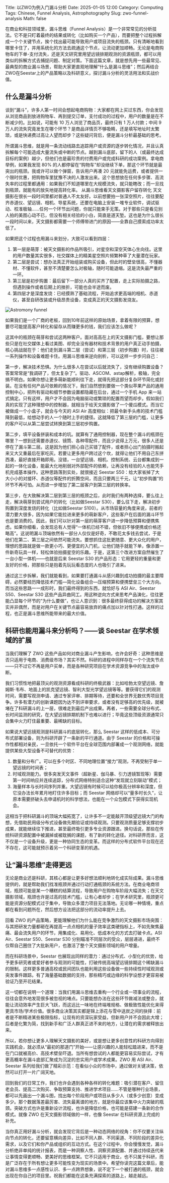 Title: 以ZWO为例入门漏斗分析
Date: 2025-01-05 12:00
Category: Computing
Tags: Chinese, Funnel Analysis, Astrophotography
Slug: zwo-funnel-analysis
Math: false

在商业和科技领域里，漏斗思维（Funnel Analysis）是一个非常常见的分析技法。它不是只盯着最终的结果或转化（比如购买一个产品），而要把整个过程拆解成一个个关键节点，挨个找出最可能导致用户或项目流失的瓶颈。只有清晰地看到哪里卡住了，并用系统化的方法去疏通这个节点，让流动更加顺畅。无论是电商购物车的下单-支付流失，还是天文研究里用望远镜排期观测的资源瓶颈，都可以用类似的拆解方式去捕捉问题、制定对策。下面这篇文章，就是想先用一些最常见、最典型的商业漏斗场景，帮助大家更直观地理解“什么是漏斗思维”；然后再结合ZWO在Seestar上的产品策略以及科研意义，探讨漏斗分析的灵活用法和实战价值。

## 什么是漏斗分析

谈到“漏斗”，许多人第一时间会想起电商购物：大家都在网上买过东西，你会发现从浏览商品到放进购物车、再到提交订单，支付成功的过程中，用户的数量是在不断减少的。比如说，可能有 10 万人浏览了商品页，最终只有 1 万人付款；中间 9 万人的流失究竟发生在哪个环节？是商品详情页不够吸睛，还是填写地址时太繁琐，或是快递费过高让人望而却步？这些疑问背后，便是漏斗分析最基础的思考。

所谓漏斗思维，就是用一条流动线路去追踪用户或资源的逐步转化情况，并且认真拆解每个可能造成大量流失或中断的节点。越到漏斗底部，留下的人（或最终达成目标的案例）越少，但他们也是最珍贵的付费用户或完成科研的成功案例。拿电商举例，如果我发现 80% 的人都停留在“购物车”却没继续下单，那这个环节就是最突出的瓶颈。我或许可以做个弹窗，告诉用户再凑 20 元就能免运费，或者提供一个限时优惠，把购物车里犹豫不决的人激发出来。这个思想放在任何多步骤、高流失率的过程里都通用：如果我们不知道哪里在大规模流失，就只能瞎改；而一旦找到瓶颈，就能有的放矢地提高转化率。
从漏斗思维看天文摄影客户留存转化
天文摄影在很长一段时间里都对普通人不太友好。以前想要拍一张深空照片，往往要配齐赤道仪、望远镜、相机、导星系统，还要在电脑上安装一堆专业软件，调试驱动、校准极轴……任何一个环节出问题，你就只能束手无策。对于那些只是看见别人拍的美图心动不已，但没有相关经验的小白，简直是道天堑。这也是为什么很长一段时间以来，天文摄影都需要一个师傅带进门的原因——全靠自己摸索成功率太低了。

如果把这个过程也用漏斗来划分，大致可以看到四层：

1. 第一层是萌芽：被天文摄影的作品所吸引，对星空和深空天体心生向往。这里的用户数量其实很多，社交媒体上的精美星空照片频繁种草了大量潜在玩家。
2. 第二层是尝试：想办法真正开始组装或购买设备，但此时的壁垒很高，不懂器材、不懂软件，甚至不清楚要怎么对极轴，随时可能退缩。这是流失最严重的一环。
3. 第三层是初步购置：最后留下一部分人真的买齐了配置，走上实际拍摄之路，但遇到操作或者后期上的挫折，可能也会半途而废。
4. 第四层才是深度发烧：已经摸熟了基础流程，开始追求更高端的相机、赤道仪，甚至自研改装或升级昂贵设备，变成真正的天文摄影发烧友。

![Astromony funnel](/images/astronomy_funnel.png)

如果我们是一个厂商的老板，回到10年前这样的原始场景，拿着有限的预算，想要尽可能提高客户转化和留存从而赚更多的钱，我们应该怎么做呢？

这其中的瓶颈在萌芽和尝试这两种客户。面对高高在上的天文摄影门槛，要想让那些只是在社交媒体上看过美图、却完全没有器材和技术背景的用户真正动手拍摄，核心挑战就在于：他们走到漏斗第二层（尝试）和第三层（初步购置）时，往往被一系列操作和设备难题卡住。用漏斗思维来逆向剖析，可以这样一步步问自己：

第一步，解决技术恐惧。为什么很多人在尝试以后就流失了，没有继续购置设备？答案常常是“我调研了，但太复杂了“。驱动、ASCOM、astap解析，极轴，完全搞不明白。如果你想让更多萌新能顺利往下走，就得先把这部分复杂环节简化或封装。在没有任何产品可依赖的情况下，我们自然想到要做一个类似苹果产品的通用控制中心，把所有驱动和细节参数设置都隐藏在后台，通过一个手机 App 来一站式搞定。只有这样，用户才不会因为电脑驱动或繁琐的配置而望而却步。假如我们真的实现了这种理想中的控制器，就相当于给天文摄影做了一个傻瓜模式。而当它被做成一个小盒子，就会与今天的 ASI Air 高度相似：把最令新手头疼的技术门槛降到最低，给想动手的人一个随时上手的捷径。这就降低了第三层的门槛，让更多的客户可以从第二层尝试转换到第三层初步购置。

第二步，填平设备拼装和成本的坑。就算有了通用控制器，现在整个漏斗的瓶颈在哪里？一想到还需要赤道仪、镜筒、各种零配件，而且少说得上万元，很多人还是停在了漏斗第二层。这是因为他们担心自己买错了配件，或者担心出门拍摄时搬起来又大又重最后在家吃灰。若要让更多用户跨过这个坎，就得让他们不用自己东拼西凑，最好直接开箱即用。没错，一台望远镜、相机、控制系统、云台都集成到一起的一体化设备，能最大化地削弱对外部配件的依赖，让再没有经验的人也能凭手机完成基本操作。这种思路落到实处，就很接近 Seestar S50：给大家省掉了大大小小的对接环、赤道仪等配件的折腾空间，而且只要两三千元，让“初步购置”的环节不再可怕。从而进一步增加了第二层客户到第三层的转换率。

第三步，在大致解决第二层到第三层的瓶颈之后，此时我们有两种选择，要么往上走，解决萌芽到尝试用户的转化（比如做Seestar S30），要么往下走，解决初步购置到深度发烧的转化（比如做Seestar S100）。从市场容量的角度来说，前者的潜力要大很多，因为如果它能拉进来更多的萌新客户，这些客户在后面的漏斗环节也是要消费的。因此，我们可以针对第一层的萌芽客户进一步降低预算和便携焦虑。如果你细看，会发现总有人觉得“一体机已经不错，但依旧不够便携或价格还略高”。这说明漏斗顶端依然有一部分人仅仅是好奇，不敢花太多钱去尝试，于是他们在第二、第三层之间依然可能流失。要想抓住这批更随意、更大众化的用户，理想的思路就是做一款更小巧、更便宜的入门机，让他们随手就能下单，像添置一件新奇玩具一样，轻松体验拍摄星空的乐趣。于是，这第三个改进方案自然催生了一台小型一体机——也就是后来 Seestar S30 的产品形态：它用更轻的重量和更友好的价格，把那些只是抱着先玩玩看态度的人也吸引了进来。

通过这三步拆解，我们就能看到，如果要打通漏斗从感兴趣到成功拍摄的最主要障碍，必然要经历降低技术门槛—简化设备组合—压缩预算和便携壁垒三个大方向。而当这些思路一一成形时，我们最终得到的东西，就恰好与 ASI Air、Seestar S50、Seestar S30 这些产品异曲同工。用这种逆向方式来思考产品演化，往往更能凸显每个环节的“为什么要做”，也让人意识到：很多最终获得成功的解决方案其实并非偶然，而是对用户在关键节点最容易放弃的痛点加以针对性打通。这样的过程，也正是漏斗思维所能带来的最大价值。

## 科研也能用漏斗来分析吗？——谈 Seestar 在学术领域的扩展

当我们理解了 ZWO 这些产品如何对商业漏斗产生影响，也许会好奇：这种思维是否只适用于电商、消费级市场？其实不然。科研的进程中同样存在一个个流失节点——只不过它不再是用户买单，而是各种研究项目在学术资源竞争中的淘汰或中断。

我们习惯性地把最顶尖的观测资源看成科研的终极武器：比如哈勃太空望远镜、詹姆斯·韦布、地面上的凯克望远镜、智利大型光学望远镜等等。要获得它们的观测时间，需要写观测申请、通过专家评审、排期等待，还要和全世界无数优秀项目竞争。许多有潜力的创新课题因为达不到评审要求，或者没有足够高的优先级，就被堵在了科研漏斗的上一层，很难走到最后产出成果。再者，一些需要全球分布式、长时间监测的研究，在大望远镜排期机制下也难以进行；毕竟这些顶级资源通常只会集中火力盯住最重要、最稀缺的目标。

如果说大望远镜观测是科研漏斗的底层转化，那么 Seestar 这样的低成本、可分布式部署设备，则为科研开辟了一条新的平行通道。由于 Seestar 的价格和可操作性都相对亲民，一旦依托一个软件平台在全球范围内部署成一个观测网络，就能提供某些大型设备不可替代的优势：

1. 数量和分布广。可以在多个时区、不同地理位置“接力”观测，不再受制于单一望远镜的时间表；
2. 时域观测能力。很多突发天文事件（超新星、伽马暴、引力透镜暂现等）需要第一时间响应并连续追踪，分布式网络特别适合这种“发现就立刻联动”模式；
3. 海量样本与长时间序列并重。大望远镜有时候可以给你极高分辨率和深度，但它没办法长年累月地盯住许多目标；而 Seestar 网络却可以“量多时长久”，让原本需要挤破头去申请机时的科学想法，也能在一个众包模式下获得实现机会。

这相当于把科研漏斗的顶端大幅拓宽了，让许多不一定能敲开顶级望远镜大门的构想，先借助民用级分布式设备做先期验证或持续观测。只要观测质量足够支撑初步成果，就能继续往下推进，甚至最终吸引更多专业资源跟进。换句话说，那些在传统科研资源配置中被漏掉或被耽搁的课题，有了新的转化途径。对科研界而言，这不仅是一个设备升级，更是一种协同生态的变革。而这样的分布式软件平台现在还不存在，这可能就预示着另一个科研变革的机遇。

## 让“漏斗思维”走得更远

无论是商业还是科研，其核心都是让更多好想法顺利地转化成实际成果。漏斗思维提供的，就是帮助我们找准瓶颈并通过行动打通瓶颈的系统方法。在商业电商领域，瓶颈可能是某一个糟糕的结算流程，导致用户在购物车阶段大幅流失；在天文摄影领域，瓶颈也许是过高的技术门槛，让有心者却步；在学术研究里，瓶颈更可能是资源分配模式过于集中，导致众多潜力项目无法落地。无论哪一种情境，重点都在看到问题所在，然后想方设法把这部分的流动率提升上去。

回看 ZWO 的产品策略，更能理解他们为什么能在竞争激烈的天文摄影市场突围：与其把研发力量都砸在再提高一点点相机的量子效率这类硬指标上，不如先聚焦最痛、最会流失用户的环节，用集成化、易用化、低成本化的方式去打破卡点。ASI Air、Seestar S50、Seestar S30 分别瞄准不同层次的受众，层层递进，最终不仅帮自己圈住了大批新用户，也激活了整个天文摄影领域的用户增量。

而在科研场景中，Seestar 也展现出同样的潜力：通过分布式、小型化的优势，给予更多研究者或爱好者参与观测的可能性，打破传统高端望远镜排期这个稀缺漏斗的限制。这样更多普通高校或民间团队也能利用这些设备做一些持续性时域观测或突发事件跟踪。有了海量基础数据的支持，那些精巧或边缘的科学设想才更容易被验证乃至开花结果。

这一切都在说明一个道理：当我们用漏斗思维去重构一个行业或一项事业的流程，往往会意外地发现很多被忽视的堵点。只要能想办法在这些环节做减法或整合，就能让流动效率产生巨大飞跃，而这远比一味地在终端堆规格、做极致性能优化来得更具市场/学术价值。很多商业决策其实都是锦上添花与雪中送炭之间的抉择：前者是不断精进某些极限指标，让现有的资深玩家受益，但新用户并不会因此大增；后者是化繁为简，找到新手和广泛人群真正进不来的地方，让潜在的需求被释放出来。

所以，若你想让更多人理解天文摄影的美好，或是想让更多创意性的科研方向得到实践机会，就必须从“最初的那道门”开始——让感兴趣的人能轻松踏进来，而不是在门口就被高价、高技术壁垒吓退。当所有想尝试的人都能更容易实际尝试，才有更高概率在漏斗底部汇聚成为沉淀的忠实用户或学术成果。ZWO 用 ASI Air、Seestar 系列给我们做了精彩示范：在看似小众的市场中，通过做对关键决策，依然可以打开一片广阔天地。

回到我们的日常工作，我们也许会遇到各种各样的转化难题：吸引潜在客户、留住老会员、提高二次购买、争取预算支持、推进学术项目……不管是哪种行业场景，都可以先画出一个漏斗图，找出每个阶段用户或项目从多少人（或多少创意）变成多少。那个数据落差最厉害、流失最离谱的地方，就是你最应该集中火力突破的瓶颈。突破方式也许是重新设计流程，也许是降低价格，也可能是搭建一条新的合作模式。就像 ZWO 在天文摄影领域做的一样，也像 Seestar 在科研资源上完成的补充。

当你真正用好漏斗分析，就会发现它背后是一种动态网络的视角：你不仅要关注纵向节点的转化，还要留意横向差异，比如不同人群、不同渠道、不同阶段的差异化需求，以及它们和你产品或组织的互动方式。在这个过程中，你会慢慢发觉，漏斗分析绝非单纯的统计报表，而是一种洞察人性、洞察资源配置、并通过持续迭代来让事情变得更顺畅、更美好的思维框架。它不只适用于商业，也不只属于科研，而是广泛存在于所有想让更多可能性变为现实的场景中。希望你读完这篇文章后，能对漏斗思维多一点感性认识、多一点跨界想象，说不定下一个被打通的瓶颈，就会出现在你自己的项目里。祝我们都能在这条充满探索的道路上，越走越远。

<script async data-uid="65448d4615" src="https://yage.kit.com/65448d4615/index.js"></script>